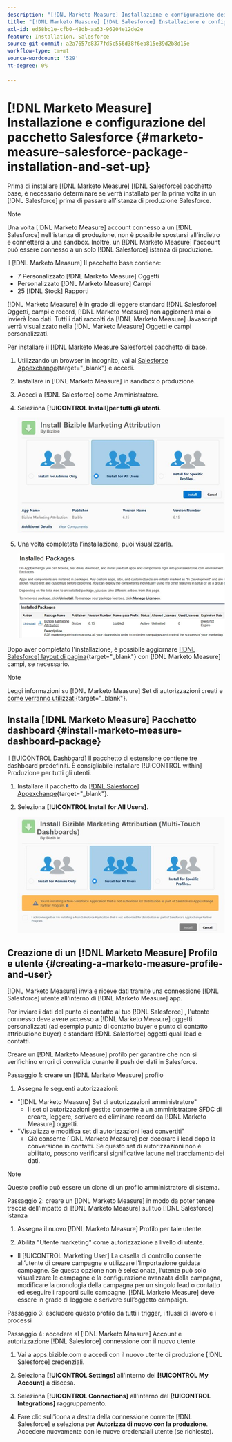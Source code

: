 ```yaml
---
description: "[!DNL Marketo Measure] Installazione e configurazione dei pacchetti Salesforce - [!DNL Marketo Measure] - Documentazione del prodotto"
title: "[!DNL Marketo Measure] [!DNL Salesforce] Installazione e configurazione dei pacchetti"
exl-id: ed58bc1e-cfb0-48db-aa53-96204e12de2e
feature: Installation, Salesforce
source-git-commit: a2a7657e8377fd5c556d38f6eb815e39d2b8d15e
workflow-type: tm+mt
source-wordcount: '529'
ht-degree: 0%

---
```


# [!DNL Marketo Measure] Installazione e configurazione del pacchetto Salesforce {#marketo-measure-salesforce-package-installation-and-set-up}

Prima di installare [!DNL Marketo Measure] [!DNL Salesforce] pacchetto base, è necessario determinare se verrà installato per la prima volta in un [!DNL Salesforce] prima di passare all’istanza di produzione Salesforce.

>[!NOTE]
>
>Una volta [!DNL Marketo Measure] account connesso a un [!DNL Salesforce] nell&#39;istanza di produzione, non è possibile spostarsi all&#39;indietro e connettersi a una sandbox. Inoltre, un [!DNL Marketo Measure] l&#39;account può essere connesso a un solo [!DNL Salesforce] istanza di produzione.

Il [!DNL Marketo Measure] Il pacchetto base contiene:

* 7 Personalizzato [!DNL Marketo Measure] Oggetti
* Personalizzato [!DNL Marketo Measure] Campi
* 25 [!DNL Stock] Rapporti

[!DNL Marketo Measure] è in grado di leggere standard [!DNL Salesforce] Oggetti, campi e record, [!DNL Marketo Measure] non aggiornerà mai o invierà loro dati. Tutti i dati raccolti da [!DNL Marketo Measure] Javascript verrà visualizzato nella [!DNL Marketo Measure] Oggetti e campi personalizzati.

Per installare il [!DNL Marketo Measure Salesforce] pacchetto di base.

1. Utilizzando un browser in incognito, vai al [Salesforce Appexchange](https://appexchange.salesforce.com/appxListingDetail?listingId=a0N3000000B3KLuEAN){target="_blank"} e accedi.

1. Installare in [!DNL Marketo Measure] in sandbox o produzione.

1. Accedi a [!DNL Salesforce] come Amministratore.

1. Seleziona **[!UICONTROL Install]per tutti gli utenti**.

   ![](assets/marketo-measure-salesforce-package-installation-and-set-up-1.png)

1. Una volta completata l’installazione, puoi visualizzarla.

   ![](assets/marketo-measure-salesforce-package-installation-and-set-up-2.png)

Dopo aver completato l&#39;installazione, è possibile aggiornare [[!DNL Salesforce] layout di pagina](/help/configuration-and-setup/marketo-measure-and-salesforce/page-layout-instructions.md){target="_blank"} con [!DNL Marketo Measure] campi, se necessario.

>[!NOTE]
>
>Leggi informazioni su [!DNL Marketo Measure] Set di autorizzazioni creati e [come verranno utilizzati](/help/configuration-and-setup/marketo-measure-and-salesforce/marketo-measure-permission-sets.md){target="_blank"}.

## Installa [!DNL Marketo Measure] Pacchetto dashboard {#install-marketo-measure-dashboard-package}

Il [!UICONTROL Dashboard] Il pacchetto di estensione contiene tre dashboard predefiniti. È consigliabile installare [!UICONTROL within] Produzione per tutti gli utenti.

1. Installare il pacchetto da [[!DNL Salesforce] Appexchange](https://login.salesforce.com/packaging/installPackage.apexp?p0=04t610000001jI6){target="_blank"}.

1. Seleziona **[!UICONTROL Install for All Users]**.

   ![](assets/marketo-measure-salesforce-package-installation-and-set-up-3.png)

## Creazione di un [!DNL Marketo Measure] Profilo e utente {#creating-a-marketo-measure-profile-and-user}

[!DNL Marketo Measure] invia e riceve dati tramite una connessione [!DNL Salesforce] utente all&#39;interno di [!DNL Marketo Measure] app.

Per inviare i dati del punto di contatto al tuo [!DNL Salesforce] , l&#39;utente connesso deve avere accesso a [!DNL Marketo Measure] oggetti personalizzati (ad esempio punto di contatto buyer e punto di contatto attribuzione buyer) e standard [!DNL Salesforce] oggetti quali lead e contatti.

Creare un [!DNL Marketo Measure] profilo per garantire che non si verifichino errori di convalida durante il push dei dati in Salesforce.

Passaggio 1: creare un [!DNL Marketo Measure] profilo

1. Assegna le seguenti autorizzazioni:

* &quot;[!DNL Marketo Measure] Set di autorizzazioni amministratore&quot;
   * Il set di autorizzazioni gestite consente a un amministratore SFDC di creare, leggere, scrivere ed eliminare record da [!DNL Marketo Measure] oggetti.
* &quot;Visualizza e modifica set di autorizzazioni lead convertiti&quot;
   * Ciò consente [!DNL Marketo Measure] per decorare i lead dopo la conversione in contatti. Se questo set di autorizzazioni non è abilitato, possono verificarsi significative lacune nel tracciamento dei dati.

>[!NOTE]
>
>Questo profilo può essere un clone di un profilo amministratore di sistema.

Passaggio 2: creare un [!DNL Marketo Measure] in modo da poter tenere traccia dell&#39;impatto di [!DNL Marketo Measure] sul tuo [!DNL Salesforce] istanza

1. Assegna il nuovo [!DNL Marketo Measure] Profilo per tale utente.

1. Abilita &quot;Utente marketing&quot; come autorizzazione a livello di utente.

* Il [!UICONTROL Marketing User] La casella di controllo consente all’utente di creare campagne e utilizzare l’Importazione guidata campagne. Se questa opzione non è selezionata, l’utente può solo visualizzare le campagne e la configurazione avanzata della campagna, modificare la cronologia della campagna per un singolo lead o contatto ed eseguire i rapporti sulle campagne. [!DNL Marketo Measure] deve essere in grado di leggere e scrivere sull’oggetto campaign.

Passaggio 3: escludere questo profilo da tutti i trigger, i flussi di lavoro e i processi

Passaggio 4: accedere al [!DNL Marketo Measure] Account e autorizzazione [!DNL Salesforce] connessione con il nuovo utente

1. Vai a apps.bizible.com e accedi con il nuovo utente di produzione [!DNL Salesforce] credenziali.

1. Seleziona **[!UICONTROL Settings]** all&#39;interno del **[!UICONTROL My Account]** a discesa.

1. Seleziona **[!UICONTROL Connections]** all&#39;interno del **[!UICONTROL Integrations]** raggruppamento.

1. Fare clic sull&#39;icona a destra della connessione corrente [!DNL Salesforce] e seleziona per **Autorizza di nuovo con la produzione**. Accedere nuovamente con le nuove credenziali utente (se richieste).
